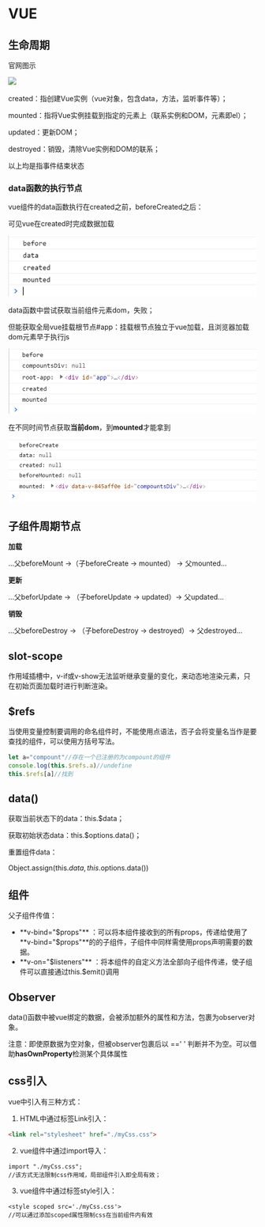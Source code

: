 # VUE

## 生命周期

官网图示

<img src='https://cn.vuejs.org/images/lifecycle.png'/>

created：指创建Vue实例（vue对象，包含data，方法，监听事件等）；

mounted：指将Vue实例挂载到指定的元素上（联系实例和DOM，元素即el）；

updated：更新DOM；

destroyed：销毁，清除Vue实例和DOM的联系；

以上均是指事件结束状态



### data函数的执行节点

vue组件的data函数执行在created之前，beforeCreated之后：

可见vue在created时完成数据加载

![js-1.1 2021-07-17](https://github.com/For-JHao/For-JHao.github.io/blob/main/myNote/note/learningNotes/img/js/1.1%202021-07-17.png?raw=true)

data函数中尝试获取当前组件元素dom，失败；

但能获取全局vue挂载根节点#app：挂载根节点独立于vue加载，且浏览器加载dom元素早于执行js

![js-1.2 2021-07-17](https://github.com/For-JHao/For-JHao.github.io/blob/main/myNote/note/learningNotes/img/js/1.2%202021-07-17.png?raw=true)

在不同时间节点获取**当前dom**，到**mounted**才能拿到

![1.3](https://github.com/For-JHao/For-JHao.github.io/blob/main/myNote/note/learningNotes/img/js/1.3%202021-07-17.png?raw=true)



## 子组件周期节点

**加载**

...父beforeMount ->（子beforeCreate -> mounted） -> 父mounted...

**更新**

...父beforUpdate -> （子beforeUpdate -> updated）-> 父updated...

**销毁**

...父beforeDestroy -> （子beforeDestroy -> destroyed）-> 父destroyed...





## slot-scope

作用域插槽中，v-if或v-show无法监听继承变量的变化，来动态地渲染元素，只在初始页面加载时进行判断渲染。





## $refs

当使用变量控制要调用的命名组件时，不能使用点语法，否子会将变量名当作是要查找的组件，可以使用方括号写法。

```javascript
let a="compount"//存在一个已注册的为compount的组件
console.log(this.$refs.a)//undefine
this.$refs[a]//找到
```



## data()

获取当前状态下的data：this.$data；

获取初始状态data：this.$options.data()；



重置组件data：

Object.assign(this.$data, this.$options.data())



## 组件

父子组件传值：

- **v-bind="$props"** ：可以将本组件接收到的所有props，传递给使用了**v-bind="$props"**的的子组件，子组件中同样需使用props声明需要的数据。
- **v-on="$listeners"** ：将本组件的自定义方法全部向子组件传递，使子组件可以直接通过this.$emit()调用



## Observer

data()函数中被vue绑定的数据，会被添加额外的属性和方法，包裹为observer对象。

注意：即使原数据为空对象，但被observer包裹后以 =='  ' 判断并不为空。可以借助**hasOwnProperty**检测某个具体属性



## css引入

vue中引入有三种方式：

1. HTML中通过标签Link引入：

```html
<link rel="stylesheet" href="./myCss.css">
```

2. vue组件中通过import导入：

```vue
import "./myCss.css";
//该方式无法限制css作用域，局部组件引入即全局有效；
```

3. vue组件中通过标签style引入：

```vue
<style scoped src='./myCss.css'>
//可以通过添加scoped属性限制css在当前组件内有效
```

